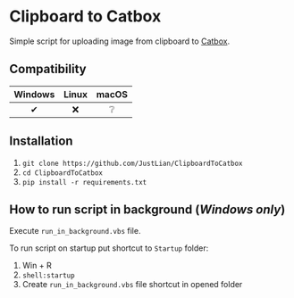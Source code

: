 # Clipboard to Catbox
Simple script for uploading image from clipboard to [Catbox](https://catbox.moe).

## Compatibility
| Windows | Linux | macOS |
| :---: | :---: | :---: |
| ✔ | ❌ | ❔ |

## Installation
1. `git clone https://github.com/JustLian/ClipboardToCatbox`
2. `cd ClipboardToCatbox`
3. `pip install -r requirements.txt`

## How to run script in background (*Windows only*)
Execute `run_in_background.vbs` file.

To run script on startup put shortcut to `Startup` folder:
1. Win + R
2. `shell:startup`
3. Create `run_in_background.vbs` file shortcut in opened folder
